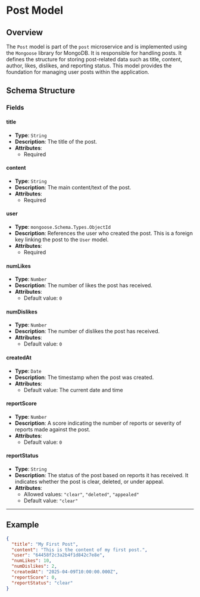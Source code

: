 # Post Model

## Overview
The `Post` model is part of the `post` microservice and is implemented using the `Mongoose` library for MongoDB. It is responsible for handling posts. It defines the structure for storing post-related data such as title, content, author, likes, dislikes, and reporting status. This model provides the foundation for managing user posts within the application.

## Schema Structure

### Fields
#### title
- **Type**: `String`
- **Description**: The title of the post.
- **Attributes**: 
  - Required

#### content
- **Type**: `String`
- **Description**: The main content/text of the post.
- **Attributes**: 
  - Required

#### user
- **Type**: `mongoose.Schema.Types.ObjectId`
- **Description**: References the user who created the post. This is a foreign key linking the post to the `User` model.
- **Attributes**: 
  - Required

#### numLikes
- **Type**: `Number`
- **Description**: The number of likes the post has received.
- **Attributes**: 
  - Default value: `0`

#### numDislikes
- **Type**: `Number`
- **Description**: The number of dislikes the post has received.
- **Attributes**: 
  - Default value: `0`

#### createdAt
- **Type**: `Date`
- **Description**: The timestamp when the post was created.
- **Attributes**: 
  - Default value: The current date and time

#### reportScore
- **Type**: `Number`
- **Description**: A score indicating the number of reports or severity of reports made against the post.
- **Attributes**: 
  - Default value: `0`

#### reportStatus
- **Type**: `String`
- **Description**: The status of the post based on reports it has received. It indicates whether the post is clear, deleted, or under appeal.
- **Attributes**: 
  - Allowed values: `"clear"`, `"deleted"`, `"appealed"`
  - Default value: `"clear"`

---

## Example

```json
{
  "title": "My First Post",
  "content": "This is the content of my first post.",
  "user": "64458f2c3a2b4f1d842c7e8e",
  "numLikes": 10,
  "numDislikes": 2,
  "createdAt": "2025-04-09T10:00:00.000Z",
  "reportScore": 0,
  "reportStatus": "clear"
}
```
